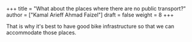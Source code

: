+++
title = "What about the places where there are no public transport?"
author = ["Kamal Arieff Ahmad Faizel"]
draft = false
weight = 8
+++

That is why it's best to have good bike infrastructure so that we can accommodate those places.
